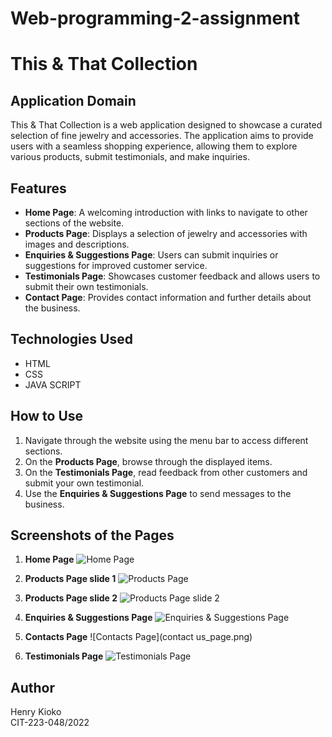 # Web-programming-2-assignment
# This & That Collection

## Application Domain
This & That Collection is a web application designed to showcase a curated selection of fine jewelry and accessories. The application aims to provide users with a seamless shopping experience, allowing them to explore various products, submit testimonials, and make inquiries.

## Features
- **Home Page**: A welcoming introduction with links to navigate to other sections of the website.
- **Products Page**: Displays a selection of jewelry and accessories with images and descriptions.
- **Enquiries & Suggestions Page**: Users can submit inquiries or suggestions for improved customer service.
- **Testimonials Page**: Showcases customer feedback and allows users to submit their own testimonials.
- **Contact Page**: Provides contact information and further details about the business.

## Technologies Used
- HTML
- CSS
- JAVA SCRIPT

## How to Use
1. Navigate through the website using the menu bar to access different sections.
2. On the **Products Page**, browse through the displayed items.
3. On the **Testimonials Page**, read feedback from other customers and submit your own testimonial.
4. Use the **Enquiries & Suggestions Page** to send messages to the business.

## Screenshots of the Pages

1. **Home Page**
   ![Home Page](About_page.png)

2. **Products Page slide 1**
   ![Products Page](products1_page.png)

3. **Products Page slide 2**
   ![Products Page slide 2](products2_page.png)

5. **Enquiries & Suggestions Page**
   ![Enquiries & Suggestions Page](Enquiries_page.png)

6. **Contacts Page**
   ![Contacts Page](contact us_page.png)

7. **Testimonials Page**
   ![Testimonials Page](Testimonials_page.png)



## Author
Henry Kioko  
CIT-223-048/2022
